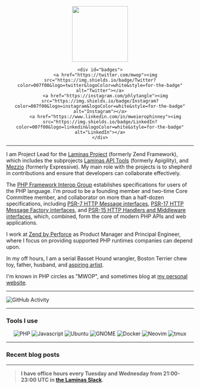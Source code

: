 <div id="header" align="center">
    <img src="https://mwop.net/images/logo.png" width="150" height="150">

    <div id="badges">
        <a href="https://twitter.com/mwop"><img src="https://img.shields.io/badge/Twitter?color=007f00&logo=twitter&logoColor=white&style=for-the-badge" alt="Twitter"></a>
        <a href="https://instagram.com/phlytangle"><img src="https://img.shields.io/badge/Instagram?color=007f00&logo=instagram&logoColor=white&style=for-the-badge" alt="Instagram"></a>
        <a href="https://www.linkedin.com/in/mweierophinney"><img src="https://img.shields.io/badge/LinkedIn?color=007f00&logo=linkedin&logoColor=white&style=for-the-badge" alt="LinkedIn"></a>
    </div>
</div>

-----

I am Project Lead for the [Laminas Project](https://getlaminas.org) (formerly Zend Framework), which includes the subprojects [Laminas API Tools](https://api-tools.getlaminas.org) (formerly Apigility), and [Mezzio](https://docs.mezzio.dev) (formerly Expressive).
My main role with the projects is to shepherd in contributions and ensure that developers can collaborate effectively.

The [PHP Framework Interop Group](https://www.php-fig.org) establishes specifications for users of the PHP language.
I'm proud to be a founding member and two-time Core Committee member, and collaborator on more than a half-dozen specifications, including [PSR-7 HTTP Message interfaces](https://www.php-fig.org/psr/psr-7/), [PSR-17 HTTP Message Factory interfaces](https://www.php-fig.org/psr/psr-17/), and [PSR-15 HTTP Handlers and Middleware interfaces](https://www.php-fig.org/psr/psr-15/), which, combined, form the core of modern PHP APIs and web applications.

I work at [Zend by Perforce](https://www.zend.com) as Product Manager and Principal Engineer, where I focus on providing supported PHP runtimes companies can depend upon.

In my off hours, I am a serial Basset Hound wrangler, Boston Terrier chew toy, father, husband, and [aspiring artist](https://instagram.com/phlytangle).

I'm known in PHP circles as "MWOP", and sometimes blog at [my personal website](https://mwop.net).

-----

![GitHub Activity](https://github-readme-stats.vercel.app/api?username=weierophinney&show_icons=true&theme=dark)

-----

### Tools I use

<div id="tools" align="center">
    <img src="https://img.shields.io/badge/PHP?color=007f00&logo=php&logoColor=white&style=for-the-badge" alt="PHP"></a>
    <img src="https://img.shields.io/badge/Javascript?color=007f00&logo=javascript&logoColor=white&style=for-the-badge" alt="Javascript"></a>
    <img src="https://img.shields.io/badge/Ubuntu?color=007f00&logo=ubuntu&logoColor=white&style=for-the-badge" alt="Ubuntu"></a>
    <img src="https://img.shields.io/badge/GNOME?color=007f00&logo=gnome&logoColor=white&style=for-the-badge" alt="GNOME"></a>
    <img src="https://img.shields.io/badge/Docker?color=007f00&logo=docker&logoColor=white&style=for-the-badge" alt="Docker"></a>
    <img src="https://img.shields.io/badge/Neovim?color=007f00&logo=neovim&logoColor=white&style=for-the-badge" alt="Neovim"></a>
    <img src="https://img.shields.io/badge/tmux?color=007f00&logo=tmux&logoColor=white&style=for-the-badge" alt="tmux"></a>
</div>

-----

### Recent blog posts

<!-- BLOG-POST-LIST:START -->
<!-- BLOG-POST-LIST:END -->

-----

> **I have office hours every Tuesday and Wednesday from 21:00-23:00 UTC in [the Laminas Slack](https://laminas.slack.com).**
